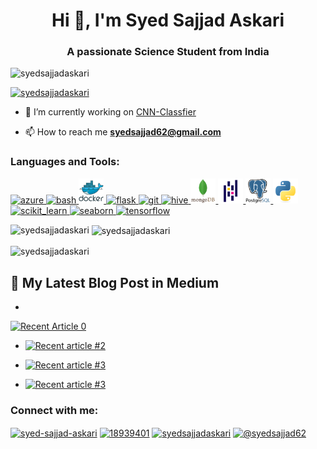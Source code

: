 <h1 align="center">Hi 👋, I'm Syed Sajjad Askari</h1>
<h3 align="center">A passionate Science Student from India</h3>

<p align="left"> <img src="https://komarev.com/ghpvc/?username=syedsajjadaskari&label=Profile%20views&color=0e75b6&style=flat" alt="syedsajjadaskari" /> </p>

<p align="left"> <a href="https://github.com/ryo-ma/github-profile-trophy"><img src="https://github-profile-trophy.vercel.app/?username=syedsajjadaskari" alt="syedsajjadaskari" /></a> </p>

- 🔭 I’m currently working on [CNN-Classfier](https://github.com/syedsajjadaskari/Deep-Learing)

- 📫 How to reach me **syedsajjad62@gmail.com**


<h3 align="left">Languages and Tools:</h3>
<p align="left"> <a href="https://azure.microsoft.com/en-in/" target="_blank" rel="noreferrer"> <img src="https://www.vectorlogo.zone/logos/microsoft_azure/microsoft_azure-icon.svg" alt="azure" width="40" height="40"/> </a> <a href="https://www.gnu.org/software/bash/" target="_blank" rel="noreferrer"> <img src="https://www.vectorlogo.zone/logos/gnu_bash/gnu_bash-icon.svg" alt="bash" width="40" height="40"/> </a> <a href="https://www.docker.com/" target="_blank" rel="noreferrer"> <img src="https://raw.githubusercontent.com/devicons/devicon/master/icons/docker/docker-original-wordmark.svg" alt="docker" width="40" height="40"/> </a> <a href="https://flask.palletsprojects.com/" target="_blank" rel="noreferrer"> <img src="https://www.vectorlogo.zone/logos/pocoo_flask/pocoo_flask-icon.svg" alt="flask" width="40" height="40"/> </a> <a href="https://git-scm.com/" target="_blank" rel="noreferrer"> <img src="https://www.vectorlogo.zone/logos/git-scm/git-scm-icon.svg" alt="git" width="40" height="40"/> </a> <a href="https://hive.apache.org/" target="_blank" rel="noreferrer"> <img src="https://www.vectorlogo.zone/logos/apache_hive/apache_hive-icon.svg" alt="hive" width="40" height="40"/> </a> <a href="https://www.mongodb.com/" target="_blank" rel="noreferrer"> <img src="https://raw.githubusercontent.com/devicons/devicon/master/icons/mongodb/mongodb-original-wordmark.svg" alt="mongodb" width="40" height="40"/> </a> <a href="https://pandas.pydata.org/" target="_blank" rel="noreferrer"> <img src="https://raw.githubusercontent.com/devicons/devicon/2ae2a900d2f041da66e950e4d48052658d850630/icons/pandas/pandas-original.svg" alt="pandas" width="40" height="40"/> </a> <a href="https://www.postgresql.org" target="_blank" rel="noreferrer"> <img src="https://raw.githubusercontent.com/devicons/devicon/master/icons/postgresql/postgresql-original-wordmark.svg" alt="postgresql" width="40" height="40"/> </a> <a href="https://www.python.org" target="_blank" rel="noreferrer"> <img src="https://raw.githubusercontent.com/devicons/devicon/master/icons/python/python-original.svg" alt="python" width="40" height="40"/> </a> <a href="https://scikit-learn.org/" target="_blank" rel="noreferrer"> <img src="https://upload.wikimedia.org/wikipedia/commons/0/05/Scikit_learn_logo_small.svg" alt="scikit_learn" width="40" height="40"/> </a> <a href="https://seaborn.pydata.org/" target="_blank" rel="noreferrer"> <img src="https://seaborn.pydata.org/_images/logo-mark-lightbg.svg" alt="seaborn" width="40" height="40"/> </a> <a href="https://www.tensorflow.org" target="_blank" rel="noreferrer"> <img src="https://www.vectorlogo.zone/logos/tensorflow/tensorflow-icon.svg" alt="tensorflow" width="40" height="40"/> </a> </p>

<p><img align="left" src="https://github-readme-stats.vercel.app/api/top-langs?username=syedsajjadaskari&show_icons=true&locale=en&layout=compact" alt="syedsajjadaskari" /></p>

<p>&nbsp;<img align="center" src="https://github-readme-stats.vercel.app/api?username=syedsajjadaskari&show_icons=true&locale=en" alt="syedsajjadaskari" /></p>

<p><img align="center" src="https://github-readme-streak-stats.herokuapp.com/?user=syedsajjadaskari&" alt="syedsajjadaskari" /></p>


## 📝 My Latest Blog Post in Medium


- <a target="_blank" href="https://github-readme-medium-recent-article.vercel.app/medium/@syedsajjad62/0">
<img src="https://github-readme-medium-recent-article.vercel.app/medium/@syedsajjad62/0" alt="Recent Article 0"> 
  
- <a target="_blank" href="https://github-readme-medium-recent-article.vercel.app/medium/@syedsajjad62/1"><img src="https://github-readme-medium-recent-article.vercel.app/medium/@syedsajjad62/1" alt="Recent article #2"></a>
  
- <a target="_blank" href="https://github-readme-medium-recent-article.vercel.app/medium/@syedsajjad62/2"><img src="https://github-readme-medium-recent-article.vercel.app/medium/@syedsajjad62/2" alt="Recent article #3"></a>
  
- <a target="_blank" href="https://github-readme-medium-recent-article.vercel.app/medium/@syedsajjad62/3"><img src="https://github-readme-medium-recent-article.vercel.app/medium/@syedsajjad62/3" alt="Recent article #3"></a>


<h3 align="left">Connect with me:</h3>
<p align="left">
<a href="https://linkedin.com/in/syed-sajjad-askari" target="blank"><img align="center" src="https://raw.githubusercontent.com/rahuldkjain/github-profile-readme-generator/master/src/images/icons/Social/linked-in-alt.svg" alt="syed-sajjad-askari" height="30" width="40" /></a>
<a href="https://stackoverflow.com/users/18939401" target="blank"><img align="center" src="https://raw.githubusercontent.com/rahuldkjain/github-profile-readme-generator/master/src/images/icons/Social/stack-overflow.svg" alt="18939401" height="30" width="40" /></a>
<a href="https://kaggle.com/syedsajjadaskari" target="blank"><img align="center" src="https://raw.githubusercontent.com/rahuldkjain/github-profile-readme-generator/master/src/images/icons/Social/kaggle.svg" alt="syedsajjadaskari" height="30" width="40" /></a>
<a href="https://medium.com/@syedsajjad62" target="blank"><img align="center" src="https://raw.githubusercontent.com/rahuldkjain/github-profile-readme-generator/master/src/images/icons/Social/medium.svg" alt="@syedsajjad62" height="30" width="40" /></a>
</p>


